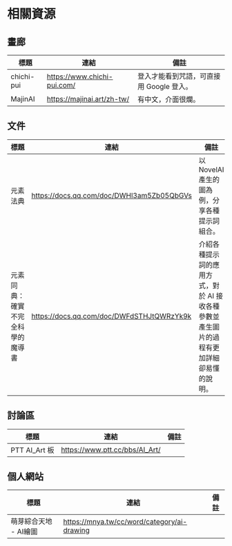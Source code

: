 # 相關資源

## 畫廊

| 標題       | 連結                        | 備註                                     |
| ---------- | --------------------------- | ---------------------------------------- |
| chichi-pui | https://www.chichi-pui.com/ | 登入才能看到咒語，可直接用 Google 登入。 |
| MajinAI    | https://majinai.art/zh-tw/  | 有中文，介面很爛。                       |

## 文件

| 標題                             | 連結                                      | 備註                                                         |
| -------------------------------- | ----------------------------------------- | ------------------------------------------------------------ |
| 元素法典                         | https://docs.qq.com/doc/DWHl3am5Zb05QbGVs | 以 NovelAI 產生的圖為例，分享各種提示詞組合。                |
| 元素同典：確實不完全科學的魔導書 | https://docs.qq.com/doc/DWFdSTHJtQWRzYk9k | 介紹各種提示詞的應用方式，對於 AI 接收各種參數並產生圖片的過程有更加詳細卻易懂的說明。 |

## 討論區

| 標題          | 連結                           | 備註 |
| ------------- | ------------------------------ | ---- |
| PTT AI_Art 板 | https://www.ptt.cc/bbs/AI_Art/ |      |

## 個人網站

| 標題                  | 連結                                        | 備註 |
| --------------------- | ------------------------------------------- | ---- |
| 萌芽綜合天地 - AI繪圖 | https://mnya.tw/cc/word/category/ai-drawing |      |
